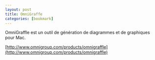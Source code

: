 ```yaml
---
layout: post
title: OmniGraffe
categories: [bookmark]
---
```


OmniGraffle est un outil de génération de diagrammes et de graphiques pour Mac.

[http://www.omnigroup.com/products/omnigraffle](http://www.omnigroup.com/products/omnigraffle)
